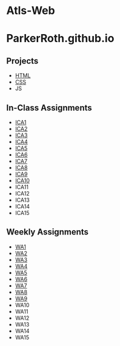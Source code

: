 # Atls-Web

# ParkerRoth.github.io

## Projects
- [HTML](https://parkerroth.github.io/html-midterm/page5.html)
- [CSS](https://parkerroth.github.io)
- JS

## In-Class Assignments
- [ICA1](https://docs.google.com/document/d/1YkS2IWXxElUzFhmw5fHEp0Fywnd8j9LCf4CouMuvaxM/edit)
- [ICA2](https://docs.google.com/document/d/1RNZ9JhkLDuRpKUMHluIfSiP_ta2Ks0r7Ot6AljlCnPI/edit)
- [ICA3](https://parkerroth.github.io/ica/ica3a.html)
- [ICA4](https://parkerroth.github.io/ica/ICA4.html)
- [ICA5](https://parkerroth.github.io/ica/ICA5/ica5.html)
- [ICA6](https://parkerroth.github.io/ica/ica6/ica6-part1.html)
- [ICA7](https://parkerroth.github.io/ica/ica7/ica7.html)
- [ICA8](https://parkerroth.github.io/ica/ica8/ica8.html)
- [ICA9](https://parkerroth.github.io/ica/ica9/ica9.html)
- [ICA10](https://parkerroth.github.io/ica/ica10.html)
- ICA11
- ICA12
- ICA13
- ICA14
- ICA15

## Weekly Assignments
- [WA1](https://parkerroth.github.io/wa/wa1.html)
- [WA2](https://parkerroth.github.io/wa/wa2.html)
- [WA3](https://parkerroth.github.io/wa/wa3.html)
- [WA4](https://parkerroth.github.io/wa/wa4.html)
- [WA5](https://parkerroth.github.io/wa/wa5.html)
- [WA6](https://parkerroth.github.io/wa/wa6/wa6.html)
- [WA7](https://parkerroth.github.io/wa/wa7/wa7.html)
- [WA8](https://parkerroth.github.io/wa/wa8/wa8.html)
- [WA9](https://parkerroth.github.io/wa/wa9/wa9.html)
- WA10
- WA11
- WA12
- WA13
- WA14
- WA15


